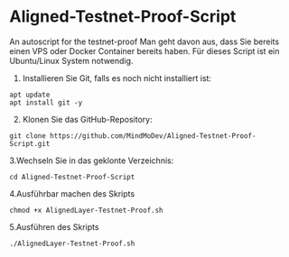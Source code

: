 # Aligned-Testnet-Proof-Script
An autoscript for the testnet-proof
Man geht davon aus, dass Sie bereits einen VPS oder Docker Container bereits haben.
Für dieses Script ist ein Ubuntu/Linux System notwendig.

1. Installieren Sie Git, falls es noch nicht installiert ist:
```
apt update
apt install git -y
```

2. Klonen Sie das GitHub-Repository:
```
git clone https://github.com/MindMoDev/Aligned-Testnet-Proof-Script.git
```

3.Wechseln Sie in das geklonte Verzeichnis:
```
cd Aligned-Testnet-Proof-Script
```

4.Ausführbar machen des Skripts
```
chmod +x AlignedLayer-Testnet-Proof.sh
```

5.Ausführen des Skripts
```
./AlignedLayer-Testnet-Proof.sh
```
